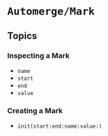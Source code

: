 # ``Automerge/Mark``

## Topics

### Inspecting a Mark

- ``name``
- ``start``
- ``end``
- ``value``

### Creating a Mark

- ``init(start:end:name:value:)``
